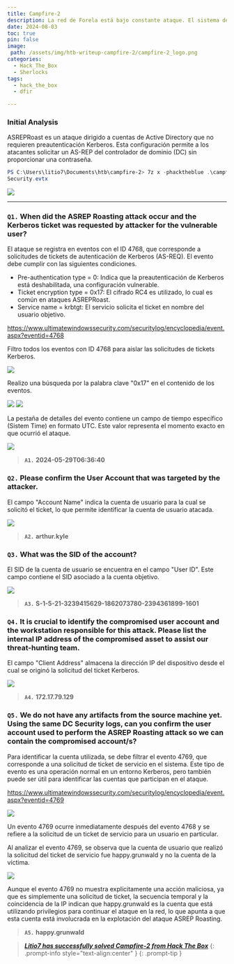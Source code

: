```yaml
---
title: Campfire-2
description: La red de Forela está bajo constante ataque. El sistema de seguridad emitió una alerta sobre una antigua cuenta de administrador que solicita un ticket de KDC en un controlador de dominio. El inventario muestra que esta cuenta de usuario no se utiliza en este momento, por lo que se le solicita que la revise. Esto puede ser un ataque AsREPRoast, ya que cualquiera puede solicitar el ticket de cualquier usuario que tenga la autenticación previa deshabilitada.
date: 2024-08-03
toc: true
pin: false
image:
 path: /assets/img/htb-writeup-campfire-2/campfire-2_logo.png
categories:
  - Hack_The_Box
  - Sherlocks
tags:
  - hack_the_box
  - dfir

---
```

### Initial Analysis

ASREPRoast es un ataque dirigido a cuentas de Active Directory que no requieren preautenticación Kerberos. Esta configuración permite a los atacantes solicitar un AS-REP del controlador de dominio (DC) sin proporcionar una contraseña.

```powershell
PS C:\Users\litio7\Documents\htb\campfire-2> 7z x -phacktheblue .\campfire-2.zip
Security.evtx
```

![](assets/img/htb-writeup-campfire-2/campfire-21.png)

---
### **`Q1.`** **When did the ASREP Roasting attack occur and the Kerberos ticket was requested by attacker for the vulnerable user?**

El ataque se registra en eventos con el ID 4768, que corresponde a solicitudes de tickets de autenticación de Kerberos (AS-REQ).
El evento debe cumplir con las siguientes condiciones.
* Pre-authentication type = 0: Indica que la preautenticación de Kerberos está deshabilitada, una configuración vulnerable.
* Ticket encryption type = 0x17: El cifrado RC4 es utilizado, lo cual es común en ataques ASREPRoast.
* Service name = krbtgt: El servicio solicita el ticket en nombre del usuario objetivo.

<https://www.ultimatewindowssecurity.com/securitylog/encyclopedia/event.aspx?eventid=4768>

Filtro todos los eventos con ID 4768 para aislar las solicitudes de tickets Kerberos.

![](assets/img/htb-writeup-campfire-2/campfire-22.png)

Realizo una búsqueda por la palabra clave "0x17" en el contenido de los eventos.

![](assets/img/htb-writeup-campfire-2/campfire-23.png)
![](assets/img/htb-writeup-campfire-2/campfire-24.png)

La pestaña de detalles del evento contiene un campo de tiempo específico (Sistem Time) en formato UTC. Este valor representa el momento exacto en que ocurrió el ataque.

![](assets/img/htb-writeup-campfire-2/campfire-25.png)

> **`A1.`** **2024-05-29T06:36:40**

### **`Q2.`** **Please confirm the User Account that was targeted by the attacker.**

El campo "Account Name" indica la cuenta de usuario para la cual se solicitó el ticket, lo que permite identificar la cuenta de usuario atacada.

![](assets/img/htb-writeup-campfire-2/campfire-24_1.png)

> **`A2.`** **arthur.kyle**

### **`Q3.`** **What was the SID of the account?**

El SID de la cuenta de usuario se encuentra en el campo "User ID". Este campo contiene el SID asociado a la cuenta objetivo.

![](assets/img/htb-writeup-campfire-2/campfire-24_2.png)

> **`A3.`** **S-1-5-21-3239415629-1862073780-2394361899-1601**

### **`Q4.`** **It is crucial to identify the compromised user account and the workstation responsible for this attack. Please list the internal IP address of the compromised asset to assist our threat-hunting team.**

El campo "Client Address" almacena la dirección IP del dispositivo desde el cual se originó la solicitud del ticket Kerberos.

![](assets/img/htb-writeup-campfire-2/campfire-24_3.png)

> **`A4.`** **172.17.79.129**

### **`Q5.`** **We do not have any artifacts from the source machine yet. Using the same DC Security logs, can you confirm the user account used to perform the ASREP Roasting attack so we can contain the compromised account/s?**

Para identificar la cuenta utilizada, se debe filtrar el evento 4769, que corresponde a una solicitud de ticket de servicio en el sistema. Este tipo de evento es una operación normal en un entorno Kerberos, pero también puede ser útil para identificar las cuentas que participan en el ataque.

<https://www.ultimatewindowssecurity.com/securitylog/encyclopedia/event.aspx?eventid=4769>

![](assets/img/htb-writeup-campfire-2/campfire-26.png)

Un evento 4769 ocurre inmediatamente después del evento 4768 y se refiere a la solicitud de un ticket de servicio para un usuario en particular.

Al analizar el evento 4769, se observa que la cuenta de usuario que realizó la solicitud del ticket de servicio fue happy.grunwald y no la cuenta de la víctima.

![](assets/img/htb-writeup-campfire-2/campfire-27.png)

Aunque el evento 4769 no muestra explícitamente una acción maliciosa, ya que es simplemente una solicitud de ticket, la secuencia temporal y la coincidencia de la IP indican que happy.grunwald es la cuenta que está utilizando privilegios para continuar el ataque en la red, lo que apunta a que esta cuenta está involucrada en la explotación del ataque ASREP Roasting.

> **`A5.`** **happy.grunwald**

> <a href="https://labs.hackthebox.com/achievement/sherlock/1521382/736" target="_blank">***Litio7 has successfully solved Campfire-2 from Hack The Box***</a>
{: .prompt-info style="text-align:center" }
{: .prompt-tip }
